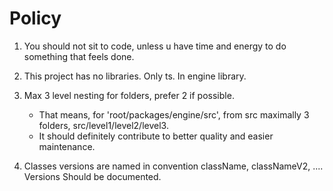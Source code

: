 # Policy

1. You should not sit to code, unless u have time and energy to do something that feels done.

2. This project has no libraries. Only ts. In engine library.

3. Max 3 level nesting for folders, prefer 2 if possible.

   - That means, for 'root/packages/engine/src', from src maximally 3 folders, src/level1/level2/level3.
   - It should definitely contribute to better quality and easier maintenance.

4. Classes versions are named in convention className, classNameV2, ....  
   Versions Should be documented.
